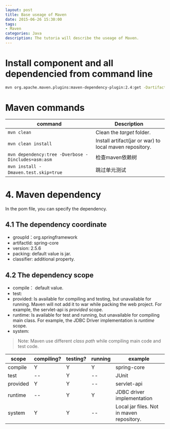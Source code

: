 ```yaml
---
layout: post
title: Base useage of Maven
date: 2015-06-26 15:30:00
tags:
- Maven
categories: Java
description: The tutoria will describe the useage of Maven.
---
```



# Install component and all dependencied from command line
```bash
mvn org.apache.maven.plugins:maven-dependency-plugin:2.4:get -DartifactId=jersey-servlet -DgroupId=com.sun.jersey -Dversion=1.19
```

# Maven commands

| command                                                 |             Description                                       |                   
| ------------------------------------------------------- | ------------------------------------------------------------- |
| `mvn clean`                                             | Clean the *target* folder.                                    |
| `mvn clean install`                                     | Install artifact(jar or war) to local maven repository.       |
| `mvn dependency:tree -Dverbose -Dincludes=asm:asm`      | 检查maven依赖树                                                 |
| `mvn install -Dmaven.test.skip=true`                    | 跳过单元测试                                                    |

# 4. Maven dependency
In the pom file, you can specify the dependency.
## 4.1 The dependency coordinate
* groupId：org.springframework
* artifactId: spring-core
* version: 2.5.6
* packing: default value is jar.
* classifier: additional property.

## 4.2 The dependency scope
* compile： default value.
* test:
* provided: Is available for compiling and testing, but unavailable for running. Maven will not add it to war while packing the web project.
For example, the servlet-api is *provided* scope.
* runtime: Is available for test and running, but unavailable for compiling main class. For example, the JDBC Driver implementation is *runtime* scope.
* system:

> Note: Maven use different *class path* while compiling main code and test code.

| scope        |   compiling?  |  testing?   | running  |      example                                 |
| ------------ | ------------- | ----------- | -------- | -------------------------------------------- |
| compile      | Y             | Y           | Y        |   spring-core                                |
| test         | --            | Y           | --       |   JUnit                                      |
| provided     | Y             | Y           | --       |   servlet-api                                |
| runtime      | --            | Y           | Y        |   JDBC driver implementation                 |
| system       | Y             | Y           | --       |   Local jar files. Not in maven repository.  |
